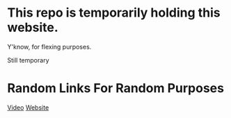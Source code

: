 # This repo is temporarily holding this website.
Y'know, for flexing purposes.


Still temporary

# Random Links For Random Purposes

[Video](https://www.youtube.com/watch?v=Bb60YUkEtwk)
[Website](https://maybedontsettrashonfireoveracoalmineandthenforgettoputitout.com)
